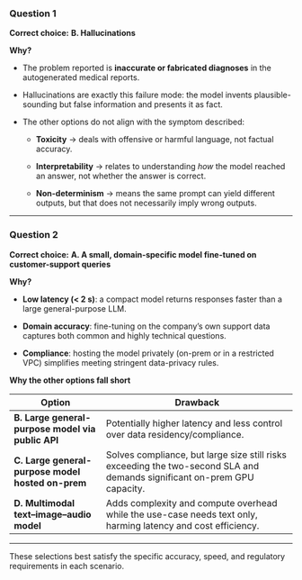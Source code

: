 ### Question 1

**Correct choice:** **B. Hallucinations**

**Why?**

- The problem reported is **inaccurate or fabricated diagnoses** in the autogenerated medical reports.
    
- Hallucinations are exactly this failure mode: the model invents plausible-sounding but false information and presents it as fact.
    
- The other options do not align with the symptom described:
    
    - **Toxicity** → deals with offensive or harmful language, not factual accuracy.
        
    - **Interpretability** → relates to understanding _how_ the model reached an answer, not whether the answer is correct.
        
    - **Non-determinism** → means the same prompt can yield different outputs, but that does not necessarily imply wrong outputs.
        

---

### Question 2

**Correct choice:** **A. A small, domain-specific model fine-tuned on customer-support queries**

**Why?**

- **Low latency (< 2 s)**: a compact model returns responses faster than a large general-purpose LLM.
    
- **Domain accuracy**: fine-tuning on the company’s own support data captures both common and highly technical questions.
    
- **Compliance**: hosting the model privately (on-prem or in a restricted VPC) simplifies meeting stringent data-privacy rules.
    

**Why the other options fall short**

|Option|Drawback|
|---|---|
|**B. Large general-purpose model via public API**|Potentially higher latency and less control over data residency/compliance.|
|**C. Large general-purpose model hosted on-prem**|Solves compliance, but large size still risks exceeding the two-second SLA and demands significant on-prem GPU capacity.|
|**D. Multimodal text–image–audio model**|Adds complexity and compute overhead while the use-case needs text only, harming latency and cost efficiency.|

---

These selections best satisfy the specific accuracy, speed, and regulatory requirements in each scenario.